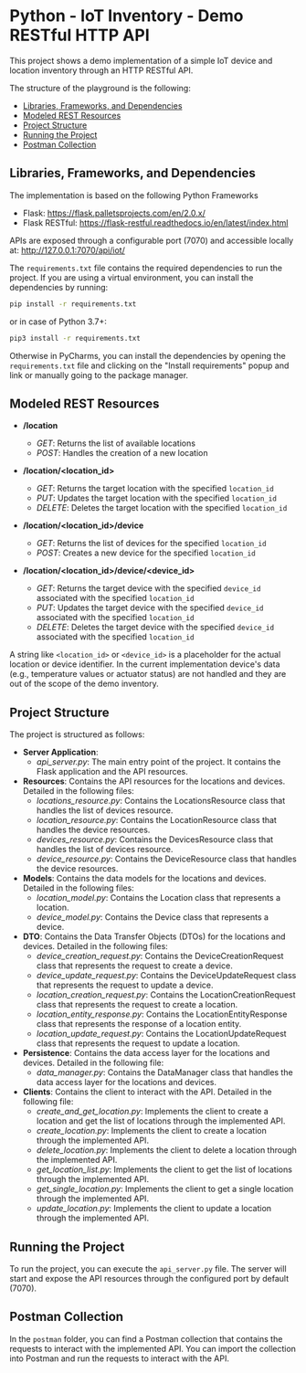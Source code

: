 # Python - IoT Inventory - Demo RESTful HTTP API

This project shows a demo implementation of a simple IoT device and location inventory through 
an HTTP RESTful API.

The structure of the playground is the following:

- [Libraries, Frameworks, and Dependencies](#libraries-frameworks-and-dependencies)
- [Modeled REST Resources](#modeled-rest-resources)
- [Project Structure](#project-structure)
- [Running the Project](#running-the-project)
- [Postman Collection](#postman-collection)

## Libraries, Frameworks, and Dependencies

The implementation is based on the following Python Frameworks 

- Flask: https://flask.palletsprojects.com/en/2.0.x/
- Flask RESTful: https://flask-restful.readthedocs.io/en/latest/index.html

APIs are exposed through a configurable port (7070) and accessible locally at: http://127.0.0.1:7070/api/iot/

The `requirements.txt` file contains the required dependencies to run the project.
If you are using a virtual environment, you can install the dependencies by running:

```bash
pip install -r requirements.txt
```
or in case of Python 3.7+:

```bash
pip3 install -r requirements.txt
```

Otherwise in PyCharms, you can install the dependencies by opening the `requirements.txt` 
file and clicking on the "Install requirements" popup and link or manually going to the package manager.

## Modeled REST Resources

- **/location**
  - _GET_: Returns the list of available locations
  - _POST_: Handles the creation of a new location

- **/location/<location_id>**
  - _GET_: Returns the target location with the specified `location_id`
  - _PUT_: Updates the target location with the specified `location_id`
  - _DELETE_: Deletes the target location with the specified `location_id`

- **/location/<location_id>/device**
  - _GET_: Returns the list of devices for the specified `location_id`
  - _POST_: Creates a new device for the specified `location_id`

- **/location/<location_id>/device/<device_id>**
  - _GET_: Returns the target device with the specified `device_id` associated with the specified `location_id`
  - _PUT_: Updates the target device with the specified `device_id` associated with the specified `location_id`
  - _DELETE_: Deletes the target device with the specified `device_id` associated with the specified `location_id`

A string like `<location_id>` or `<device_id>` is a placeholder for the actual location or device identifier.
In the current implementation device's data (e.g., temperature values or actuator status) are not handled and they are out of the scope of the demo inventory.

## Project Structure

The project is structured as follows:

- **Server Application**:    
  - _api_server.py_: The main entry point of the project. It contains the Flask application and the API resources.
- **Resources**: Contains the API resources for the locations and devices. Detailed in the following files:
  - _locations_resource.py_: Contains the LocationsResource class that handles the list of devices resource.
  - _location_resource.py_: Contains the LocationResource class that handles the device resources.
  - _devices_resource.py_: Contains the DevicesResource class that handles the list of devices resource.
  - _device_resource.py_: Contains the DeviceResource class that handles the device resources.
- **Models**: Contains the data models for the locations and devices. Detailed in the following files:
  - _location_model.py_: Contains the Location class that represents a location.
  - _device_model.py_: Contains the Device class that represents a device.
- **DTO**: Contains the Data Transfer Objects (DTOs) for the locations and devices. Detailed in the following files:
  - _device_creation_request.py_: Contains the DeviceCreationRequest class that represents the request to create a device.
  - _device_update_request.py_: Contains the DeviceUpdateRequest class that represents the request to update a device. 
  - _location_creation_request.py_: Contains the LocationCreationRequest class that represents the request to create a location. 
  - _location_entity_response.py_: Contains the LocationEntityResponse class that represents the response of a location entity. 
  - _location_update_request.py_: Contains the LocationUpdateRequest class that represents the request to update a location.
- **Persistence**: Contains the data access layer for the locations and devices. Detailed in the following file:
  - _data_manager.py_: Contains the DataManager class that handles the data access layer for the locations and devices.
- **Clients**: Contains the client to interact with the API. Detailed in the following file:
  - _create_and_get_location.py_: Implements the client to create a location and get the list of locations through the implemented API.
  - _create_location.py_: Implements the client to create a location through the implemented API.
  - _delete_location.py_: Implements the client to delete a location through the implemented API.
  - _get_location_list.py_: Implements the client to get the list of locations through the implemented API.
  - _get_single_location.py_: Implements the client to get a single location through the implemented API.
  - _update_location.py_: Implements the client to update a location through the implemented API.

## Running the Project

To run the project, you can execute the `api_server.py` file.
The server will start and expose the API resources through the configured port by default (7070).

## Postman Collection

In the `postman` folder, you can find a Postman collection that contains the requests to interact with the implemented API.
You can import the collection into Postman and run the requests to interact with the API.
  
